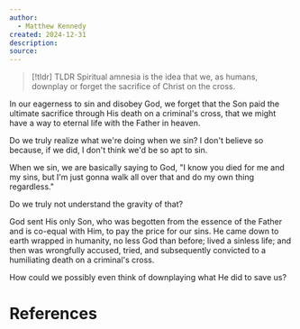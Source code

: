 ```yaml
---
author:
  - Matthew Kennedy
created: 2024-12-31
description:
source:
---
```


> [!tldr] TLDR
> Spiritual amnesia is the idea that we, as humans, downplay or forget the sacrifice of Christ on the cross.

In our eagerness to sin and disobey God, we forget that the Son paid the ultimate sacrifice through His death on a criminal's cross, that we might have a way to eternal life with the Father in heaven.

Do we truly realize what we're doing when we sin? I don't believe so because, if we did, I don't think we'd be so apt to sin.

When we sin, we are basically saying to God, "I know you died for me and my sins, but I'm just gonna walk all over that and do my own thing regardless."

Do we truly not understand the gravity of that?

God sent His only Son, who was begotten from the essence of the Father and is co-equal with Him, to pay the price for our sins. He came down to earth wrapped in humanity, no less God than before; lived a sinless life; and then was wrongfully accused, tried, and subsequently convicted to a humiliating death on a criminal's cross.

How could we possibly even think of downplaying what He did to save us?

# References
